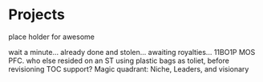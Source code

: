 # Projects
place holder for awesome 

wait a minute... already done and stolen... 
awaiting royalties...
11BO1P MOS PFC. who else resided on an ST using plastic bags as toliet, before revisioning TOC support?
Magic quadrant: Niche, Leaders, and visionary 
